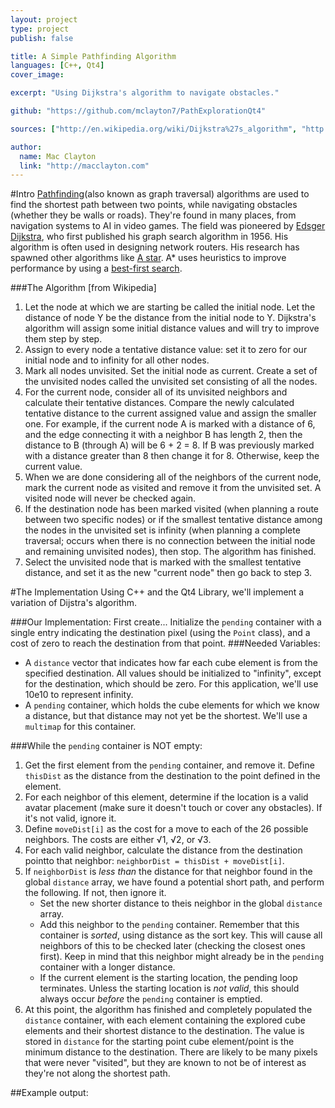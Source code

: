 ```yaml
---
layout: project
type: project
publish: false

title: A Simple Pathfinding Algorithm
languages: [C++, Qt4]
cover_image:

excerpt: "Using Dijkstra's algorithm to navigate obstacles."

github: "https://github.com/mclayton7/PathExplorationQt4"

sources: ["http://en.wikipedia.org/wiki/Dijkstra%27s_algorithm", "http://users.ece.gatech.edu/~riley/ece3090"]

author:
  name: Mac Clayton
  link: "http://macclayton.com"  
---
```


#Intro
[Pathfinding](http://en.wikipedia.org/wiki/Pathfinding)(also known as graph traversal) algorithms are used to find the shortest path between two points, while navigating obstacles (whether they be walls or roads).
They're found in many places, from navigation systems to AI in video games. The field was pioneered by [Edsger Dijkstra](http://en.wikipedia.org/wiki/Edsger_W._Dijkstra), who first published his graph search algorithm in 1956. His algorithm is often used in designing network routers. His research has spawned other algorithms like [A star](http://en.wikipedia.org/wiki/A*_search_algorithm). A* uses heuristics to improve performance by using a [best-first search](http://en.wikipedia.org/wiki/Best-first_search).


###The Algorithm [from Wikipedia]
1. Let the node at which we are starting be called the initial node. Let the distance of node Y be the distance from the initial node to Y. Dijkstra's algorithm will assign some initial distance values and will try to improve them step by step.
2. Assign to every node a tentative distance value: set it to zero for our initial node and to infinity for all other nodes.
3. Mark all nodes unvisited. Set the initial node as current. Create a set of the unvisited nodes called the unvisited set consisting of all the nodes.
4. For the current node, consider all of its unvisited neighbors and calculate their tentative distances. Compare the newly calculated tentative distance to the current assigned value and assign the smaller one. For example, if the current node A is marked with a distance of 6, and the edge connecting it with a neighbor B has length 2, then the distance to B (through A) will be 6 + 2 = 8. If B was previously marked with a distance greater than 8 then change it for 8. Otherwise, keep the current value.
5. When we are done considering all of the neighbors of the current node, mark the current node as visited and remove it from the unvisited set. A visited node will never be checked again.
6. If the destination node has been marked visited (when planning a route between two specific nodes) or if the smallest tentative distance among the nodes in the unvisited set is infinity (when planning a complete traversal; occurs when there is no connection between the initial node and remaining unvisited nodes), then stop. The algorithm has finished.
7. Select the unvisited node that is marked with the smallest tentative distance, and set it as the new "current node" then go back to step 3.

#The Implementation
Using C++ and the Qt4 Library, we'll implement a variation of Dijstra's algorithm.

###Our Implementation:
First create...
Initialize the `pending` container with a single entry indicating the destination pixel (using the `Point` class), and a cost of zero to reach the destination from that point.
###Needed Variables:
* A `distance` vector that indicates how far each cube element is from the specified destination. All values should be initialized to "infinity", except for the destination, which should be zero. For this application, we'll use 10e10 to represent infinity.
* A `pending` container, which holds the cube elements for which we know a distance, but that distance may not yet be the shortest. We'll use a `multimap` for this container.

###While the `pending` container is NOT empty:

1. Get the first element from the `pending` container, and remove it. Define `thisDist` as the distance from the destination to the point defined in the element.
2. For each neighbor of this element, determine if the location is a valid avatar placement (make sure it doesn't touch or cover any obstacles). If it's not valid, ignore it.
3. Define `moveDist[i]` as the cost for a move to each of the 26 possible neighbors. The costs are either &radic;1, &radic;2, or &radic;3.
4. For each valid neighbor, calculate the distance from the destination pointto that neighbor: `neighborDist = thisDist + moveDist[i]`.
5. If `neighborDist` is *less than* the distance for that neighbor found in the global `distance` array, we have found a potential short path, and perform the following. If not, then ignore it.
    * Set the new shorter distance to theis neighbor in the global `distance` array.
    * Add this neighbor to the `pending` container. Remember that this container is *sorted*, using distance as the sort key. This will cause all neighbors of this to be checked later (checking the closest ones first). Keep in mind that this neighbor might already be in the `pending` container with a longer distance.
    * If the current element is the starting location, the pending loop terminates. Unless the starting location is *not valid*, this should always occur *before* the `pending` container is emptied.
6. At this point, the algorithm has finished and completely populated the `distance` container, with each element containing the explored cube elements and their shortest distance to the destination. The value is stored in `distance` for the starting point cube element/point is the minimum distance to the destination. There are likely to be many pixels that were never "visited", but they are known to not be of interest as they're not along the shortest path.

##Example output:
